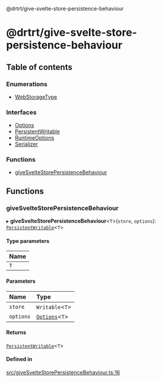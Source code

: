 @drtrt/give-svelte-store-persistence-behaviour

# @drtrt/give-svelte-store-persistence-behaviour

## Table of contents

### Enumerations

- [WebStorageType](enums/WebStorageType.md)

### Interfaces

- [Options](interfaces/Options.md)
- [PersistentWritable](interfaces/PersistentWritable.md)
- [RuntimeOptions](interfaces/RuntimeOptions.md)
- [Serializer](interfaces/Serializer.md)

### Functions

- [giveSvelteStorePersistenceBehaviour](README.md#givesveltestorepersistencebehaviour)

## Functions

### giveSvelteStorePersistenceBehaviour

▸ **giveSvelteStorePersistenceBehaviour**\<`T`\>(`store`, `options`): [`PersistentWritable`](interfaces/PersistentWritable.md)\<`T`\>

#### Type parameters

| Name |
| :------ |
| `T` |

#### Parameters

| Name | Type |
| :------ | :------ |
| `store` | `Writable`\<`T`\> |
| `options` | [`Options`](interfaces/Options.md)\<`T`\> |

#### Returns

[`PersistentWritable`](interfaces/PersistentWritable.md)\<`T`\>

#### Defined in

[src/giveSvelteStorePersistenceBehaviour.ts:16](https://github.com/drtrt-org/give-svelte-store-persistence-behaviour/blob/0a1357b/src/giveSvelteStorePersistenceBehaviour.ts#L16)
